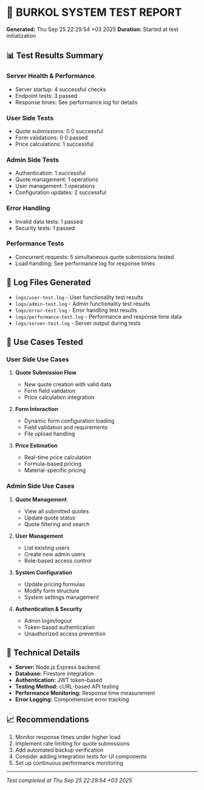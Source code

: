 # 🧪 BURKOL SYSTEM TEST REPORT
**Generated:** Thu Sep 25 22:29:54 +03 2025
**Duration:** Started at test initialization

## 📊 Test Results Summary

### Server Health & Performance
- Server startup: 4 successful checks
- Endpoint tests: 3 passed
- Response times: See performance log for details

### User Side Tests
- Quote submissions: 0
0 successful
- Form validations: 0
0 passed  
- Price calculations: 1 successful

### Admin Side Tests
- Authentication: 1 successful
- Quote management: 1 operations
- User management: 1 operations
- Configuration updates: 2 successful

### Error Handling
- Invalid data tests: 1 passed
- Security tests: 1 passed

### Performance Tests
- Concurrent requests: 5 simultaneous quote submissions tested
- Load handling: See performance log for response times

## 📁 Log Files Generated
- `logs/user-test.log` - User functionality test results
- `logs/admin-test.log` - Admin functionality test results  
- `logs/error-test.log` - Error handling test results
- `logs/performance-test.log` - Performance and response time data
- `logs/server-test.log` - Server output during tests

## 🎯 Use Cases Tested

### User Side Use Cases
1. **Quote Submission Flow**
   - New quote creation with valid data
   - Form field validation
   - Price calculation integration

2. **Form Interaction**
   - Dynamic form configuration loading
   - Field validation and requirements
   - File upload handling

3. **Price Estimation**
   - Real-time price calculation
   - Formula-based pricing
   - Material-specific pricing

### Admin Side Use Cases  
1. **Quote Management**
   - View all submitted quotes
   - Update quote status
   - Quote filtering and search

2. **User Management**
   - List existing users
   - Create new admin users
   - Role-based access control

3. **System Configuration**
   - Update pricing formulas
   - Modify form structure
   - System settings management

4. **Authentication & Security**
   - Admin login/logout
   - Token-based authentication
   - Unauthorized access prevention

## 🔧 Technical Details
- **Server:** Node.js Express backend
- **Database:** Firestore integration
- **Authentication:** JWT token-based
- **Testing Method:** cURL-based API testing
- **Performance Monitoring:** Response time measurement
- **Error Logging:** Comprehensive error tracking

## 📈 Recommendations
1. Monitor response times under higher load
2. Implement rate limiting for quote submissions
3. Add automated backup verification
4. Consider adding integration tests for UI components
5. Set up continuous performance monitoring

---
*Test completed at Thu Sep 25 22:29:54 +03 2025*
